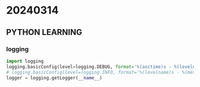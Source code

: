 
# 20240314

## PYTHON LEARNING

### logging
```python
import logging
logging.basicConfig(level=logging.DEBUG, format='%(asctime)s - %(levelname)s - %(message)s')
# logging.basicConfig(level=logging.INFO, format='%(levelname)s - %(message)s')
logger = logging.getLogger(__name__)
```